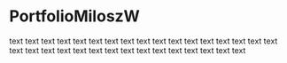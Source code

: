# PortfolioMiloszW

text text text text text text text text text text text text text text text text text text text text text text text text text text text text text text text text 
